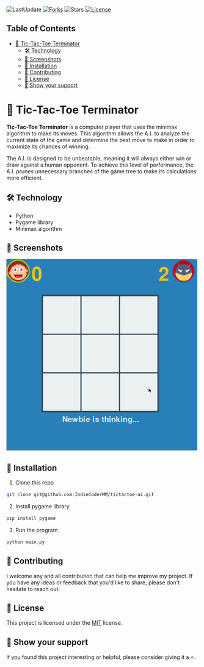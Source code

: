 ![LastUpdate](https://img.shields.io/github/last-commit/IndieCoderMM/tictactoe-ai)
[![Forks](https://img.shields.io/github/forks/IndieCoderMM/tictactoe-ai)](https://github.com/IndieCoderMM/tictactoe-ai/network/members)
![Stars](https://img.shields.io/github/stars/IndieCoderMM/tictactoe-ai)
[![License](https://img.shields.io/github/license/IndieCoderMM/tictactoe-ai.svg)](https://github.com/IndieCoderMM/tictactoe-ai/blob/master/LICENSE)

## Table of Contents

- [🤖 Tic-Tac-Toe Terminator](#-tic-tac-toe-terminator)
  - [🛠 Technology](#-technology)
  - [📸 Screenshots](#-screenshots)
  - [💾 Installation](#-installation)
  - [🤝 Contributing](#-contributing)
  - [📜 License](#-license)
  - [💖 Show your support](#-show-your-support)

# 🤖 Tic-Tac-Toe Terminator

**Tic-Tac-Toe Terminator** is a computer player that uses the minimax algorithm to make its moves. This algorithm allows the A.I. to analyze the current state of the game and determine the best move to make in order to maximize its chances of winning.

The A.I. is designed to be unbeatable, meaning it will always either win or draw against a human opponent. To achieve this level of performance, the A.I. prunes unnecessary branches of the game tree to make its calculations more efficient.

## 🛠 Technology

- Python
- Pygame library
- Minimax algorithm

## 📸 Screenshots

<img src="./tictactoe_demo.gif" width="500">

## 💾 Installation

1. Clone this repo

```sh
git clone git@github.com:IndieCoderMM/tictactoe-ai.git
```

2. Install pygame library

```sh
pip install pygame
```

3. Run the program

```sh
python main.py
```

## 🤝 Contributing

I welcome any and all contribution that can help me improve my project. If you have any ideas or feedback that you'd like to share, please don't hesitate to reach out.

## 📜 License

This project is licensed under the [MIT](./LICENSE) license.

## 💖 Show your support

If you found this project interesting or helpful, please consider giving it a ⭐.
